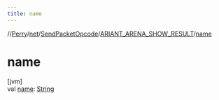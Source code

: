 ```yaml
---
title: name
---
```

//[Perry](../../../../index.html)/[net](../../index.html)/[SendPacketOpcode](../index.html)/[ARIANT_ARENA_SHOW_RESULT](index.html)/[name](name.html)



# name



[jvm]\
val [name](name.html): [String](https://kotlinlang.org/api/latest/jvm/stdlib/kotlin/-string/index.html)




